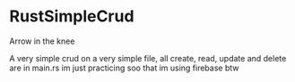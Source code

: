 # RustSimpleCrud
Arrow in the knee

A very simple crud on a very simple file, all create, read, update and delete are in main.rs
im just practicing soo that
im using firebase btw